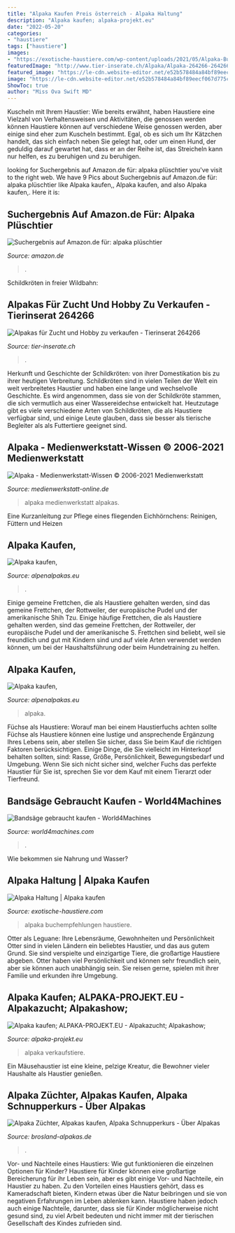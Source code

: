 ```yaml
---
title: "Alpaka Kaufen Preis österreich - Alpaka Haltung"
description: "Alpaka kaufen; alpaka-projekt.eu"
date: "2022-05-20"
categories:
- "haustiere"
tags: ["haustiere"]
images:
- "https://exotische-haustiere.com/wp-content/uploads/2021/05/Alpaka-Buch01.jpg"
featuredImage: "http://www.tier-inserate.ch/Alpaka/Alpaka-264266-264266/1.jpg"
featured_image: "https://le-cdn.website-editor.net/e52b578484a84bf89eecf067d775c3b3/dms3rep/multi/opt/IMG_20200209_112330+(2)-1920w.jpg"
image: "https://le-cdn.website-editor.net/e52b578484a84bf89eecf067d775c3b3/dms3rep/multi/opt/IMG_20200209_112330+(2)-1920w.jpg"
ShowToc: true
author: "Miss Ova Swift MD"
---
```



Kuscheln mit Ihrem Haustier: Wie bereits erwähnt, haben Haustiere eine Vielzahl von Verhaltensweisen und Aktivitäten, die genossen werden können
Haustiere können auf verschiedene Weise genossen werden, aber einige sind eher zum Kuscheln bestimmt. Egal, ob es sich um Ihr Kätzchen handelt, das sich einfach neben Sie gelegt hat, oder um einen Hund, der geduldig darauf gewartet hat, dass er an der Reihe ist, das Streicheln kann nur helfen, es zu beruhigen und zu beruhigen.

	

		
looking for Suchergebnis auf Amazon.de für: alpaka plüschtier you've visit to the right web. We have 9 Pics about Suchergebnis auf Amazon.de für: alpaka plüschtier like Alpaka kaufen,, Alpaka kaufen, and also Alpaka kaufen,. Here it is:
		
    
## Suchergebnis Auf Amazon.de Für: Alpaka Plüschtier

<img loading=lazy src="https://images-eu.ssl-images-amazon.com/images/I/61L4RXzZxZL._AC_US218_.jpg" onerror="this.onerror=null;this.src='https://tse1.mm.bing.net/th?id=OIP.gAUD-wTDxhFfWdJDrctr-AAAAA&amp;pid=15.1';" alt="Suchergebnis auf Amazon.de für: alpaka plüschtier">

_Source: amazon.de_

>. 

	

Schildkröten in freier Wildbahn:

    
## Alpakas Für Zucht Und Hobby Zu Verkaufen - Tierinserat 264266

<img loading=lazy src="http://www.tier-inserate.ch/Alpaka/Alpaka-264266-264266/1.jpg" onerror="this.onerror=null;this.src='https://tse4.mm.bing.net/th?id=OIP.Yu4n2rWxT3ubDFYYLMFtPQHaHS&amp;pid=15.1';" alt="Alpakas für Zucht und Hobby zu verkaufen - Tierinserat 264266">

_Source: tier-inserate.ch_

>. 

	

Herkunft und Geschichte der Schildkröten: von ihrer Domestikation bis zu ihrer heutigen Verbreitung.
Schildkröten sind in vielen Teilen der Welt ein weit verbreitetes Haustier und haben eine lange und wechselvolle Geschichte. Es wird angenommen, dass sie von der Schildkröte stammen, die sich vermutlich aus einer Wassereidechse entwickelt hat. Heutzutage gibt es viele verschiedene Arten von Schildkröten, die als Haustiere verfügbar sind, und einige Leute glauben, dass sie besser als tierische Begleiter als als Futtertiere geeignet sind.

    
## Alpaka - Medienwerkstatt-Wissen © 2006-2021 Medienwerkstatt

<img loading=lazy src="https://www.medienwerkstatt-online.de/lws_wissen/bilder/33187-2.jpg" onerror="this.onerror=null;this.src='https://tse2.mm.bing.net/th?id=OIP.WTqnEGDj2tq0ZXBVkMqlnQHaEK&amp;pid=15.1';" alt="Alpaka - Medienwerkstatt-Wissen © 2006-2021 Medienwerkstatt">

_Source: medienwerkstatt-online.de_

>alpaka medienwerkstatt alpakas. 

	

Eine Kurzanleitung zur Pflege eines fliegenden Eichhörnchens: Reinigen, Füttern und Heizen

    
## Alpaka Kaufen,

<img loading=lazy src="https://le-cdn.website-editor.net/e52b578484a84bf89eecf067d775c3b3/dms3rep/multi/opt/f2b271a8-c908-4134-b7e1-c9db88eb4495-1920w.JPG" onerror="this.onerror=null;this.src='https://tse4.mm.bing.net/th?id=OIP.glRx54Ct8o4Ds7WsgxJ7SwHaQD&amp;pid=15.1';" alt="Alpaka kaufen,">

_Source: alpenalpakas.eu_

>. 

	

Einige gemeine Frettchen, die als Haustiere gehalten werden, sind das gemeine Frettchen, der Rottweiler, der europäische Pudel und der amerikanische Shih Tzu.
Einige häufige Frettchen, die als Haustiere gehalten werden, sind das gemeine Frettchen, der Rottweiler, der europäische Pudel und der amerikanische S. Frettchen sind beliebt, weil sie freundlich und gut mit Kindern sind und auf viele Arten verwendet werden können, um bei der Haushaltsführung oder beim Hundetraining zu helfen.

    
## Alpaka Kaufen,

<img loading=lazy src="https://le-cdn.website-editor.net/e52b578484a84bf89eecf067d775c3b3/dms3rep/multi/opt/IMG_20200209_112330+(2)-1920w.jpg" onerror="this.onerror=null;this.src='https://tse2.mm.bing.net/th?id=OIP.NPjJLfN_Q_kkbhBI_p3JDAHaH_&amp;pid=15.1';" alt="Alpaka kaufen,">

_Source: alpenalpakas.eu_

>alpaka. 

	

Füchse als Haustiere: Worauf man bei einem Haustierfuchs achten sollte
Füchse als Haustiere können eine lustige und ansprechende Ergänzung Ihres Lebens sein, aber stellen Sie sicher, dass Sie beim Kauf die richtigen Faktoren berücksichtigen. Einige Dinge, die Sie vielleicht im Hinterkopf behalten sollten, sind: Rasse, Größe, Persönlichkeit, Bewegungsbedarf und Umgebung. Wenn Sie sich nicht sicher sind, welcher Fuchs das perfekte Haustier für Sie ist, sprechen Sie vor dem Kauf mit einem Tierarzt oder Tierfreund.

    
## Bandsäge Gebraucht Kaufen - World4Machines

<img loading=lazy src="https://www.world4machines.com/WEB/World4Machines_2019/MachineIMG/image-thumb__36037__n1LargeImgFit/2_371~-~max-width-1px.jpeg" onerror="this.onerror=null;this.src='https://tse4.mm.bing.net/th?id=OIP.tnd6D1saWkHSVradXnbbKQHaJ4&amp;pid=15.1';" alt="Bandsäge gebraucht kaufen - World4Machines">

_Source: world4machines.com_

>. 

	

Wie bekommen sie Nahrung und Wasser?

    
## Alpaka Haltung | Alpaka Kaufen

<img loading=lazy src="https://exotische-haustiere.com/wp-content/uploads/2021/05/Alpaka-Buch01.jpg" onerror="this.onerror=null;this.src='https://tse3.mm.bing.net/th?id=OIP.ifD0TVCHC3keNbe4O--p9AHaKS&amp;pid=15.1';" alt="Alpaka Haltung | Alpaka kaufen">

_Source: exotische-haustiere.com_

>alpaka buchempfehlungen haustiere. 

	

Otter als Leguane: Ihre Lebensräume, Gewohnheiten und Persönlichkeit
Otter sind in vielen Ländern ein beliebtes Haustier, und das aus gutem Grund. Sie sind verspielte und einzigartige Tiere, die großartige Haustiere abgeben. Otter haben viel Persönlichkeit und können sehr freundlich sein, aber sie können auch unabhängig sein. Sie reisen gerne, spielen mit ihrer Familie und erkunden ihre Umgebung.

    
## Alpaka Kaufen; ALPAKA-PROJEKT.EU - Alpakazucht; Alpakashow;

<img loading=lazy src="https://image.jimcdn.com/app/cms/image/transf/dimension=1920x400:format=jpg/path/sf6542492f83ac0d0/image/i5ed2f17cb5345f4e/version/1492416436/image.jpg" onerror="this.onerror=null;this.src='https://tse3.mm.bing.net/th?id=OIP.kvLMvw4xTy0kpF0n8wB2kAAAAA&amp;pid=15.1';" alt="Alpaka kaufen; ALPAKA-PROJEKT.EU - Alpakazucht; Alpakashow;">

_Source: alpaka-projekt.eu_

>alpaka verkaufstiere. 

	

Ein Mäusehaustier ist eine kleine, pelzige Kreatur, die Bewohner vieler Haushalte als Haustier genießen.

    
## Alpaka Züchter, Alpakas Kaufen, Alpaka Schnupperkurs - Über Alpakas

<img loading=lazy src="https://www.brosland-alpakas.de/s/cc_images/cache_4625439.JPG?t=1475069150" onerror="this.onerror=null;this.src='https://tse4.mm.bing.net/th?id=OIP.k2l7reZnRQo8XamX1-32SQHaEP&amp;pid=15.1';" alt="Alpaka Züchter, Alpakas kaufen, Alpaka Schnupperkurs - Über Alpakas">

_Source: brosland-alpakas.de_

>. 

	

Vor- und Nachteile eines Haustiers: Wie gut funktionieren die einzelnen Optionen für Kinder?
Haustiere für Kinder können eine großartige Bereicherung für ihr Leben sein, aber es gibt einige Vor- und Nachteile, ein Haustier zu haben. Zu den Vorteilen eines Haustiers gehört, dass es Kameradschaft bieten, Kindern etwas über die Natur beibringen und sie von negativen Erfahrungen im Leben ablenken kann. Haustiere haben jedoch auch einige Nachteile, darunter, dass sie für Kinder möglicherweise nicht gesund sind, zu viel Arbeit bedeuten und nicht immer mit der tierischen Gesellschaft des Kindes zufrieden sind.

